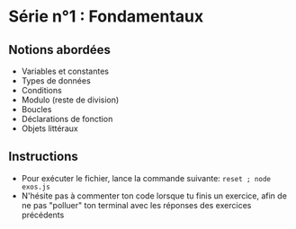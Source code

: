 # Série n°1 : Fondamentaux

## Notions abordées

- Variables et constantes
- Types de données
- Conditions
- Modulo (reste de division)
- Boucles
- Déclarations de fonction
- Objets littéraux

## Instructions

- Pour exécuter le fichier, lance la commande suivante: `reset ; node exos.js`
- N'hésite pas à commenter ton code lorsque tu finis un exercice, afin de ne pas "polluer" ton terminal avec les réponses des exercices précédents
